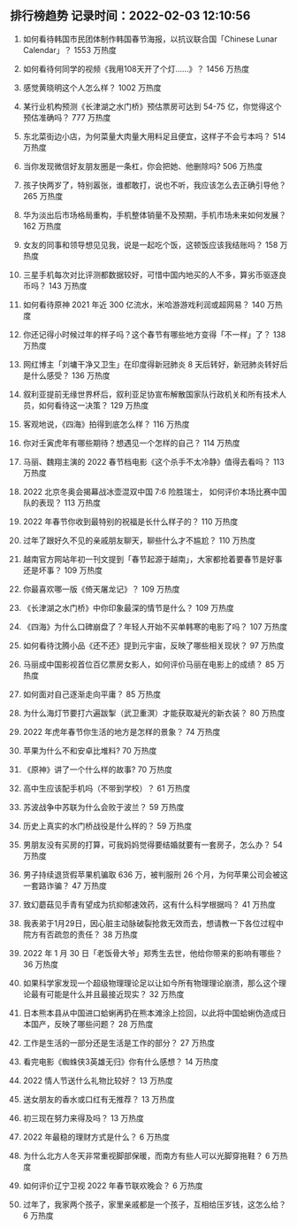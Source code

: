 
## 排行榜趋势 记录时间：2022-02-03 12:10:56
  
  1. 如何看待韩国市民团体制作韩国春节海报，以抗议联合国「Chinese Lunar Calendar」？ 1553 万热度
    
  2. 如何看待何同学的视频《我用108天开了个灯......》？ 1456 万热度
    
  3. 感觉黄晓明这个人怎么样？ 1002 万热度
    
  4. 某行业机构预测《长津湖之水门桥》预估票房可达到 54-75 亿，你觉得这个预估准确吗？ 777 万热度
    
  5. 东北菜街边小店，为何菜量大肉量大用料足且便宜，这样子不会亏本吗？ 514 万热度
    
  6. 当你发现微信好友朋友圈是一条杠，你会把她、他删除吗? 506 万热度
    
  7. 孩子快两岁了，特别嚣张，谁都敢打，说也不听，我应该怎么去正确引导他？ 265 万热度
    
  8. 华为淡出后市场格局重构，手机整体销量不及预期，手机市场未来如何发展？ 162 万热度
    
  9. 女友的同事和领导想见见我，说是一起吃个饭，这顿饭应该我结账吗？ 158 万热度
    
  10. 三星手机每次对比评测都数据较好，可惜中国内地买的人不多，算劣币驱逐良币吗？ 143 万热度
    
  11. 如何看待原神 2021 年近 300 亿流水，米哈游游戏利润或超网易？ 140 万热度
    
  12. 你还记得小时候过年的样子吗？这个春节有哪些地方变得「不一样」了？ 138 万热度
    
  13. 网红博主「刘墉干净又卫生」在印度得新冠肺炎 8 天后转好，新冠肺炎转好后是什么感受？ 136 万热度
    
  14. 叙利亚提前无缘世界杯后，叙利亚足协宣布解散国家队行政机关和所有技术人员，如何看待这一决策？ 129 万热度
    
  15. 客观地说，《四海》拍得到底怎么样？ 116 万热度
    
  16. 你对壬寅虎年有哪些期待？想遇见一个怎样的自己？ 114 万热度
    
  17. 马丽、魏翔主演的 2022 春节档电影《这个杀手不太冷静》值得去看吗？ 113 万热度
    
  18. 2022 北京冬奥会揭幕战冰壶混双中国 7:6 险胜瑞士， 如何评价本场比赛中国队的表现？ 113 万热度
    
  19. 2022 年春节你收到最特别的祝福是长什么样子的？ 110 万热度
    
  20. 过年了跟好久不见的亲戚朋友聊天，聊些什么才不尴尬？ 110 万热度
    
  21. 越南官方网站年初一刊文提到「春节起源于越南」，大家都抢着要春节是好事还是坏事？ 109 万热度
    
  22. 你最喜欢哪一版《倚天屠龙记》？ 109 万热度
    
  23. 《长津湖之水门桥》中你印象最深的情节是什么？ 109 万热度
    
  24. 《四海》为什么口碑崩盘了？年轻人开始不买单韩寒的电影了吗？ 107 万热度
    
  25. 如何看待沈腾小品《还不还》提到元宇宙，反映了哪些相关现状？ 97 万热度
    
  26. 马丽成中国影视首位百亿票房女影人，如何评价马丽在电影上的成绩？ 85 万热度
    
  27. 如何面对自己逐渐走向平庸？ 85 万热度
    
  28. 为什么海灯节要打六遍跋掣（武卫重溟）才能获取凝光的新衣装？ 80 万热度
    
  29. 2022 年虎年春节你生活的地方是怎样的景象？ 74 万热度
    
  30. 苹果为什么不和安卓比堆料? 70 万热度
    
  31. 《原神》讲了一个什么样的故事? 70 万热度
    
  32. 高中生应该配手机吗（不带到学校）？ 61 万热度
    
  33. 苏波战争中苏联为什么会败于波兰？ 59 万热度
    
  34. 历史上真实的水门桥战役是什么样的？ 59 万热度
    
  35. 男朋友没有买房的打算，可我妈妈觉得要结婚就要有一套房子，怎么办？ 54 万热度
    
  36. 男子持续退货假苹果机骗取 636 万，被判服刑 26 个月，为何苹果公司会被这一套路诈骗？ 47 万热度
    
  37. 致幻蘑菇见手青有望成为抗抑郁速效药，这有什么科学根据吗？ 41 万热度
    
  38. 我表弟于1月29日，因心脏主动脉破裂抢救无效而去，想请教一下各位过程中院方有否疏忽的责任？ 38 万热度
    
  39. 2022 年 1 月 30 日「老饭骨大爷」郑秀生去世，他给你带来的影响有哪些？ 36 万热度
    
  40. 如果科学家发现一个超级物理理论足以让如今所有物理理论崩溃，那么这个理论最有可能是什么并且最接近现实？ 32 万热度
    
  41. 日本熊本县从中国进口蛤蜊再扔在熊本滩涂上捡回，以此将中国蛤蜊伪造成日本国产，反映了哪些问题？ 28 万热度
    
  42. 工作是生活的一部分还是生活是工作的部分？ 27 万热度
    
  43. 看完电影《蜘蛛侠3英雄无归》你有什么感想？ 14 万热度
    
  44. 2022 情人节送什么礼物比较好？ 13 万热度
    
  45. 送女朋友的香水或口红有无推荐？ 13 万热度
    
  46. 初三现在努力来得及吗？ 13 万热度
    
  47. 2022 年最稳的理财方式是什么？ 6 万热度
    
  48. 为什么北方人冬天非常重视脚部保暖，而南方有些人可以光脚穿拖鞋？ 6 万热度
    
  49. 如何评价辽宁卫视 2022 年春节联欢晚会？ 6 万热度
    
  50. 过年了，我家两个孩子，家里亲戚都是一个孩子，互相给压岁钱，这怎么给？ 6 万热度
    
